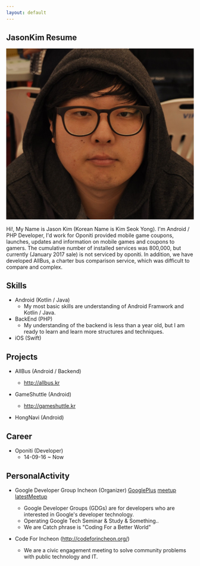 ```yaml
---
layout: default
---
```


## JasonKim Resume

<img class="profile-picture" src="me.jpg">

Hi!, My Name is Jason Kim (Korean Name is Kim Seok Yong).
I'm Android / PHP Developer, I'd work for Oponiti provided mobile game coupons, launches, updates and information on mobile games and coupons to gamers. The cumulative number of installed services was 800,000, but currently (January 2017 sale) is not serviced by oponiti.
In addition, we have developed AllBus, a charter bus comparison service, which was difficult to compare and complex.

## Skills
- Android (Kotlin / Java)
  - My most basic skills are understanding of Android Framwork and Kotlin / Java.
- BackEnd (PHP)
  - My understanding of the backend is less than a year old, but I am ready to learn and learn more structures and techniques.
- iOS (Swift)

## Projects

- AllBus (Android / Backend)
   - http://allbus.kr

- GameShuttle (Android)
   - http://gameshuttle.kr

- HongNavi (Android)


## Career
- Oponiti (Developer)
   - 14-09-16 ~ Now

## PersonalActivity
- Google Developer Group Incheon (Organizer) [GooglePlus](https://plus.google.com/communities/104783014618153871181)
[meetup](https://www.meetup.com/GDG-Incheon/)
[latestMeetup](https://sites.google.com/view/io-extended-incheon-17)
   - Google Developer Groups (GDGs) are for developers who are interested in Google's developer technology.
   - Operating Google Tech Seminar & Study & Something..
   - We are Catch phrase is "Coding For a Better World"

- Code For Incheon (http://codeforincheon.org/)
   - We are a civic engagement meeting to solve community problems with public technology and IT.